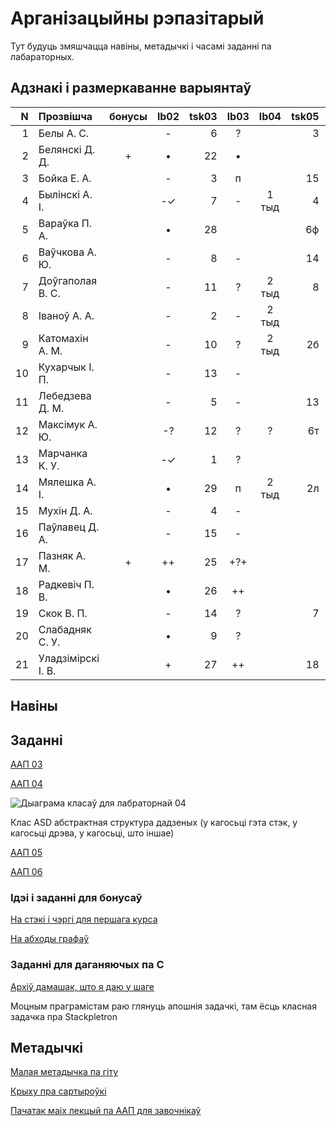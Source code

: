 # Арганізацыйны рэпазітарый

Тут будуць змяшчацца навіны, метадычкі і часамі заданні па лабараторных.

## Адзнакі і размеркаванне варыянтаў


|N  |Прозвішча         |бонусы|lb02|tsk03|lb03|lb04 |tsk05|lb05|
|--:|:-----------------|:----:|:--:|----:|:--:|:---:|----:|:--:|
|  1|Белы А. С.        |      |-   | 6   |?   |     |3    |
|  2|Белянскі Д. Д.    |+     |•   |22   |•   |     |     |
|  3|Бойка Е. А.       |      |-   | 3   |п   |     |15   |?
|  4|Былінскі А. І.    |      |-✓  | 7   |-   |1 тыд|4    |?
|  5|Вараўка П. А.     |      |•   |28   |    |     |6ф   |
|  6|Ваўчкова А. Ю.    |      |-   | 8   |-   |     |14   |?
|  7|Доўгаполая В. С.  |      |-   |11   |?   |2 тыд|8    |
|  8|Іваноў А. А.      |      |-   | 2   |-   |2 тыд|     |
|  9|Катомахін А. М.   |      |-   |10   |?   |2 тыд|2б   |?
| 10|Кухарчык І. П.    |      |-   |13   |-   |     |     |
| 11|Лебедзева Д. М.   |      |-   | 5   |-   |     |13   |
| 12|Максімук А. Ю.    |      |-?  |12   |?   |?    |6т   |
| 13|Марчанка К. У.    |      |-✓  | 1   |?   |     |     |
| 14|Мялешка А. І.     |      |•   |29   |п   |2 тыд|2л   |?
| 15|Мухін Д. А.       |      |-   | 4   |-   |     |     |
| 16|Паўлавец Д. А.    |      |-   |15   |-   |     |     |
| 17|Пазняк А. М.      |+     |++  |25   |+?+ |     |     |
| 18|Радкевіч П. В.    |      |•   |26   |++  |     |     |
| 19|Скок В. П.        |      |-   |14   |?   |     |7    |
| 20|Слабадняк С. У.   |      |•   | 9   |?   |     |     |
| 21|Уладзімірскі І. В.|      |+   |27   |++  |     |18   |


## Навіны

## Заданні

[ААП 03](https://github.com/BSU2013gr04Lego/Workflow/releases/download/task03/OOPlb03.pdf)

[ААП 04](https://github.com/BSU2013gr04Lego/Workflow/releases/download/OOP04/OOPlb04.pdf)

![Дыаграма класаў для лабраторнай 04](https://raw.githubusercontent.com/BSU2013gr04Lego/Workflow/master/pimplNVI.png)

Клас ASD абстрактная структура дадзеных (у кагосьці гэта стэк, у кагосьці дрэва, у кагосьці, што іншае)

[ААП 05](https://github.com/BSU2013gr04Lego/Workflow/releases/download/polimorphism/Polimorfizm.pdf)

[ААП 06](https://github.com/BSU2013gr04Lego/Workflow/releases/download/templates/OOPlb06.pdf)

### Ідэі і заданні для бонусаў

[На стэкі і чэргі для першага курса](https://github.com/BSU2013gr04Lego/Workflow/releases/download/%D0%B1%D0%BE%D0%BD%D1%83%D1%81%D1%8B/StekiCxerhi.pdf)

[На абходы графаў](https://github.com/BSU2013gr04Lego/Workflow/releases/download/%D0%B1%D0%BE%D0%BD%D1%83%D1%81%D1%8B/Obvhody1grup.pdf)

### Заданні для даганяючых па С

[Архіў дамашак, што я даю у шаге](https://github.com/BSU2013gr04Lego/Workflow/releases/download/forNewbie/dzArchive.7z)

Моцным праграмістам раю глянуць апошнія задачкі, там ёсць класная задачка пра Stackpletron

## Метадычкі
[Малая метадычка па гіту](https://github.com/BSU2013gr4Lego/Example/releases/download/gitPdf/AboutGit.pdf)

[Крыху пра сартыроўкі](https://github.com/BSU2013gr04Lego/Workflow/releases/download/%D0%B1%D0%BE%D0%BD%D1%83%D1%81%D1%8B/KSR_SortMasEd1.pdf)

[Пачатак маіх лекцый па ААП для завочнікаў](https://github.com/BSU2013gr04Lego/Workflow/releases/download/forNewbie/LekciiAAP1.pdf)
